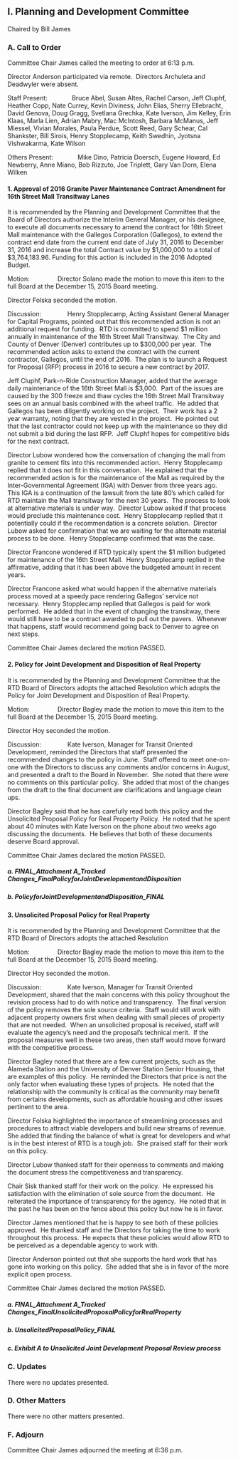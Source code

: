 ## I. Planning and Development Committee

Chaired by Bill James

### A. Call to Order

Committee Chair James called the meeting to order at 6:13 p.m.

Director Anderson participated via remote.  Directors Archuleta and Deadwyler were absent.

Staff Present:              Bruce Abel, Susan Altes, Rachel Carson, Jeff Cluphf, Heather Copp, Nate Currey, Kevin Diviness, John Elias, Sherry Ellebracht, David Genova, Doug Gragg, Svetlana Grechka, Kate Iverson, Jim Kelley, Erin Klaas, Marla Lien, Adrian Mabry, Mac McIntosh, Barbara McManus, Jeff Miessel, Vivian Morales, Paula Perdue, Scott Reed, Gary Schear, Cal Shankster, Bill Sirois, Henry Stopplecamp, Keith Swedhin, Jyotsna Vishwakarma, Kate Wilson

Others Present:              Mike Dino, Patricia Doersch, Eugene Howard, Ed Newberry, Anne Miano, Bob Rizzuto, Joe Triplett, Gary Van Dorn, Elena Wilken

#### 1. Approval of 2016 Granite Paver Maintenance Contract Amendment for 16th Street Mall Transitway Lanes

It is recommended by the Planning and Development Committee that the Board of Directors authorize the Interim General Manager, or his designee, to execute all documents necessary to amend the contract for 16th Street Mall maintenance with the Gallegos Corporation (Gallegos), to extend the contract end date from the current end date of July 31, 2016 to December 31, 2016 and increase the total Contract value by $1,000,000 to a total of $3,764,183.96. Funding for this action is included in the 2016 Adopted Budget.

Motion:                Director Solano made the motion to move this item to the full Board at the December 15, 2015 Board meeting.

Director Folska seconded the motion.

Discussion:               Henry Stopplecamp, Acting Assistant General Manager for Capital Programs, pointed out that this recommended action is not an additional request for funding.  RTD is committed to spend $1 million annually in maintenance of the 16th Street Mall Transitway.  The City and County of Denver (Denver) contributes up to $300,000 per year.  The recommended action asks to extend the contract with the current contractor, Gallegos, until the end of 2016.  The plan is to launch a Request for Proposal (RFP) process in 2016 to secure a new contract by 2017.

Jeff Cluphf, Park-n-Ride Construction Manager, added that the average daily maintenance of the 16th Street Mall is $3,000.  Part of the issues are caused by the 300 freeze and thaw cycles the 16th Street Mall Transitway sees on an annual basis combined with the wheel traffic.  He added that Gallegos has been diligently working on the project.  Their work has a 2 year warranty, noting that they are vested in the project.  He pointed out that the last contractor could not keep up with the maintenance so they did not submit a bid during the last RFP.  Jeff Cluphf hopes for competitive bids for the next contract.

Director Lubow wondered how the conversation of changing the mall from granite to cement fits into this recommended action.  Henry Stopplecamp replied that it does not fit in this conversation.  He explained that the recommended action is for the maintenance of the Mall as required by the Inter-Governmental Agreement (IGA) with Denver from three years ago.  This IGA is a continuation of the lawsuit from the late 80’s which called for RTD maintain the Mall transitway for the next 30 years.  The process to look at alternative materials is under way.  Director Lubow asked if that process would preclude this maintenance cost.  Henry Stopplecamp replied that it potentially could if the recommendation is a concrete solution.  Director Lubow asked for confirmation that we are waiting for the alternate material process to be done.  Henry Stopplecamp confirmed that was the case.

Director Francone wondered if RTD typically spent the $1 million budgeted for maintenance of the 16th Street Mall.  Henry Stopplecamp replied in the affirmative, adding that it has been above the budgeted amount in recent years.

Director Francone asked what would happen if the alternative materials process moved at a speedy pace rendering Gallegos’ service not necessary.  Henry Stopplecamp replied that Gallegos is paid for work performed.  He added that in the event of changing the transitway, there would still have to be a contract awarded to pull out the pavers.  Whenever that happens, staff would recommend going back to Denver to agree on next steps.

Committee Chair James declared the motion PASSED.

#### 2. Policy for Joint Development and Disposition of Real Property

It is recommended by the Planning and Development Committee that the RTD Board of Directors adopts the attached Resolution which adopts the Policy for Joint Development and Disposition of Real Property.

Motion:                Director Bagley made the motion to move this item to the full Board at the December 15, 2015 Board meeting.

Director Hoy seconded the motion.

Discussion:               Kate Iverson, Manager for Transit Oriented Development, reminded the Directors that staff presented the recommended changes to the policy in June.  Staff offered to meet one-on-one with the Directors to discuss any comments and/or concerns in August, and presented a draft to the Board in November.  She noted that there were no comments on this particular policy.  She added that most of the changes from the draft to the final document are clarifications and language clean ups.

Director Bagley said that he has carefully read both this policy and the Unsolicited Proposal Policy for Real Property Policy.  He noted that he spent about 40 minutes with Kate Iverson on the phone about two weeks ago discussing the documents.  He believes that both of these documents deserve Board approval.

Committee Chair James declared the motion PASSED.

##### a. FINAL_Attachment A_Tracked Changes_FinalPolicyforJointDevelopmentandDisposition

##### b. PolicyforJointDevelopmentandDisposition_FINAL

#### 3. Unsolicited Proposal Policy for Real Property

It is recommended by the Planning and Development Committee that the RTD Board of Directors adopts the attached Resolution

Motion:                Director Bagley made the motion to move this item to the full Board at the December 15, 2015 Board meeting.

Director Hoy seconded the motion.

Discussion:               Kate Iverson, Manager for Transit Oriented Development, shared that the main concerns with this policy throughout the revision process had to do with notice and transparency.  The final version of the policy removes the sole source criteria.  Staff would still work with adjacent property owners first when dealing with small pieces of property that are not needed.  When an unsolicited proposal is received, staff will evaluate the agency’s need and the proposal’s technical merit.  If the proposal measures well in these two areas, then staff would move forward with the competitive process.

Director Bagley noted that there are a few current projects, such as the Alameda Station and the University of Denver Station Senior Housing, that are examples of this policy.  He reminded the Directors that price is not the only factor when evaluating these types of projects.  He noted that the relationship with the community is critical as the community may benefit from certains developments, such as affordable housing and other issues pertinent to the area.

Director Folska highlighted the importance of streamlining processes and procedures to attract viable developers and build new streams of revenue.  She added that finding the balance of what is great for developers and what is in the best interest of RTD is a tough job.  She praised staff for their work on this policy.

Director Lubow thanked staff for their openness to comments and making the document stress the competitiveness and transparency.

Chair Sisk thanked staff for their work on the policy.  He expressed his satisfaction with the elimination of sole source from the document.  He reiterated the importance of transparency for the agency.  He noted that in the past he has been on the fence about this policy but now he is in favor.

Director James mentioned that he is happy to see both of these policies approved.  He thanked staff and the Directors for taking the time to work throughout this process.  He expects that these policies would allow RTD to be perceived as a dependable agency to work with.

Director Anderson pointed out that she supports the hard work that has gone into working on this policy.  She added that she is in favor of the more explicit open process.

Committee Chair James declared the motion PASSED.

##### a. FINAL_Attachment A_Tracked Changes_FinalUnsolicitedProposalPolicyforRealProperty

##### b. UnsolicitedProposalPolicy_FINAL

##### c. Exhibit A to Unsolicited Joint Development Proposal Review process

### C. Updates

There were no updates presented.

### D. Other Matters

There were no other matters presented.

### F. Adjourn

Committee Chair James adjourned the meeting at 6:36 p.m.